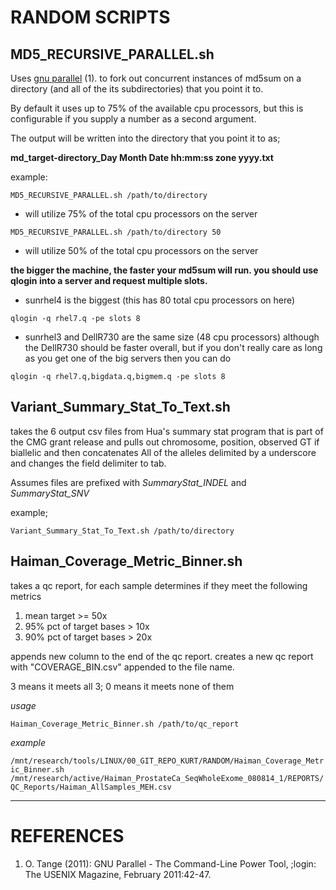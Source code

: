RANDOM SCRIPTS
=======

## MD5_RECURSIVE_PARALLEL.sh

Uses [gnu parallel](https://www.gnu.org/software/parallel/) (1). to fork out concurrent instances of md5sum on a directory (and all of the its subdirectories) that you point it to.

By default it uses up to 75% of the available cpu processors, but this is configurable if you supply a number as a second argument.

The output will be written into the directory that you point it to as;

**md_target-directory_Day Month Date hh:mm:ss zone yyyy.txt**

example:

`MD5_RECURSIVE_PARALLEL.sh /path/to/directory`

* will utilize 75% of the total cpu processors on the server

`MD5_RECURSIVE_PARALLEL.sh /path/to/directory 50`

* will utilize 50% of the total cpu processors on the server

**the bigger the machine, the faster your md5sum will run. you should use qlogin into a server and request multiple slots.**

* sunrhel4 is the biggest (this has 80 total cpu processors on here)

`qlogin -q rhel7.q -pe slots 8`

* sunrhel3 and DellR730 are the same size (48 cpu processors) although the DellR730 should be faster overall, but if you don't really care as long as you get one of the big servers then you can do

`qlogin -q rhel7.q,bigdata.q,bigmem.q -pe slots 8`

## Variant_Summary_Stat_To_Text.sh

takes the 6 output csv files from Hua's summary stat program that is part of the CMG grant release and pulls out chromosome, position, observed GT if biallelic and then concatenates All of the alleles delimited by a underscore and changes the field delimiter to tab.

Assumes files are prefixed with _SummaryStat_INDEL_ and _SummaryStat_SNV_

example;

`Variant_Summary_Stat_To_Text.sh /path/to/directory`

## Haiman_Coverage_Metric_Binner.sh

takes a qc report, for each sample determines if they meet the following metrics

1. mean target >= 50x
2. 95% pct of target bases > 10x
3. 90% pct of target bases > 20x

appends new column to the end of the qc report. creates a new qc report with "COVERAGE_BIN.csv" appended to the file name.

3 means it meets all 3; 0 means it meets none of them

_usage_

`Haiman_Coverage_Metric_Binner.sh /path/to/qc_report`

_example_

`/mnt/research/tools/LINUX/00_GIT_REPO_KURT/RANDOM/Haiman_Coverage_Metric_Binner.sh /mnt/research/active/Haiman_ProstateCa_SeqWholeExome_080814_1/REPORTS/QC_Reports/Haiman_AllSamples_MEH.csv`

---

REFERENCES
=======

1. O. Tange (2011): GNU Parallel - The Command-Line Power Tool, ;login: The USENIX Magazine, February 2011:42-47.

